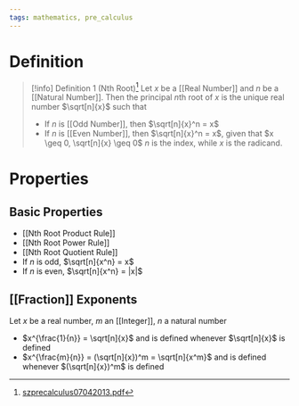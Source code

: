 ```yaml
---
tags: mathematics, pre_calculus
---
```


# Definition

> [!info] Definition 1 (Nth Root)[^1]
> Let $x$ be a [[Real Number]] and $n$ be a [[Natural Number]]. Then the principal $n$th root of $x$ is the unique real number $\sqrt[n]{x}$ such that
> - If $n$ is [[Odd Number]], then $\sqrt[n]{x}^n = x$
> - If $n$ is [[Even Number]], then $\sqrt[n]{x}^n = x$, given that $x \geq 0, \sqrt[n]{x} \geq 0$
> $n$ is the index, while $x$ is the radicand.

# Properties

## Basic Properties
- [[Nth Root Product Rule]]
- [[Nth Root Power Rule]]
- [[Nth Root Quotient Rule]]
- If $n$ is odd, $\sqrt[n]{x^n} = x$
- If $n$ is even, $\sqrt[n]{x^n} = |x|$

## [[Fraction]] Exponents
Let $x$ be a real number, $m$ an [[Integer]], $n$ a natural number
- $x^{\frac{1}{n}} = \sqrt[n]{x}$ and is defined whenever $\sqrt[n]{x}$ is defined
- $x^{\frac{m}{n}} = (\sqrt[n]{x})^m = \sqrt[n]{x^m}$ and is defined whenever $(\sqrt[n]{x})^m$ is defined

[^1]: [szprecalculus07042013.pdf](zotero://open-pdf/library/items/J3667KH4?page=409)